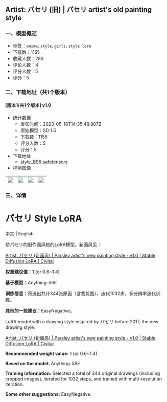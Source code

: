 ## Artist: パセリ (旧) | パセリ artist's old painting style
### 一、模型概述

- 标签：`anime`, `style`, `girls`, `style lora`
- 下载数：1155
- 收藏人数：283
- 评论人数：4
- 评分人数：5
- 评分：5

### 二、下载地址（共1个版本）

#### [版本1/共1个版本] v1.0

- 统计数据
  - 发布时间：2023-05-18T14:35:48.887Z
  - 原始模型：SD 1.5
  - 下载数：1155
  - 评分人数：5
  - 评分：5
- 下载地址
  - [style_BSR.safetensors](https://civitai.com/api/download/models/74120)
- 样例图像：

| <img src="https://image.civitai.com/xG1nkqKTMzGDvpLrqFT7WA/c01e9dd4-d975-4176-a538-31aeeebcda12/width=450/828270.jpeg" /> | <img src="https://image.civitai.com/xG1nkqKTMzGDvpLrqFT7WA/88b86d42-18de-4f65-9462-35d11e124304/width=450/828269.jpeg" /> | <img src="https://image.civitai.com/xG1nkqKTMzGDvpLrqFT7WA/dabef559-8ca5-4b84-8716-786de1cd89b5/width=450/828271.jpeg" /> | <img src="https://image.civitai.com/xG1nkqKTMzGDvpLrqFT7WA/a5b33102-2ac9-479b-9dfd-eef9e808f7a4/width=450/828273.jpeg" /> |
| ---- | ---- | ---- | ---- |


### 三、详情
<h1>パセリ Style LoRA</h1><p>中文 | English</p><p></p><p>仿パセリ的旧作画风格的LoRA模型。新画风见：</p><p><a target="_blank" rel="ugc" href="https://civitai.com/models/70276/artist-or-parsley-artists-new-painting-style">Artist: パセリ (新画风) | Parsley artist's new painting style - v1.0 | Stable Diffusion LoRA | Civitai</a></p><p></p><p><strong>权重建议值：</strong>1 (or 0.6~1.4)</p><p><strong>基于模型：</strong>Anything-5RE</p><p><strong>训练信息：</strong>筛选出共计344张原画（含裁剪图），迭代1032步，多分辨率迭代训练。</p><p><strong>其他的一些建议：</strong>EasyNegative。</p><p></p><p>LoRA model with a drawing style inspired by パセリ before 2017, the new drawing style:</p><p><a target="_blank" rel="ugc" href="https://civitai.com/models/70276/artist-or-parsley-artists-new-painting-style">Artist: パセリ (新画风) | Parsley artist's new painting style - v1.0 | Stable Diffusion LoRA | Civitai</a></p><p></p><p><strong>Recommended weight value:</strong> 1 (or 0.6~1.4)</p><p><strong>Based on the model:</strong> Anything-5RE</p><p><strong>Training information:</strong> Selected a total of 344 original drawings (including cropped images), iterated for 1032 steps, and trained with multi-resolution iteration.</p><p><strong>Some other suggestions:</strong> EasyNegative.</p><p></p>